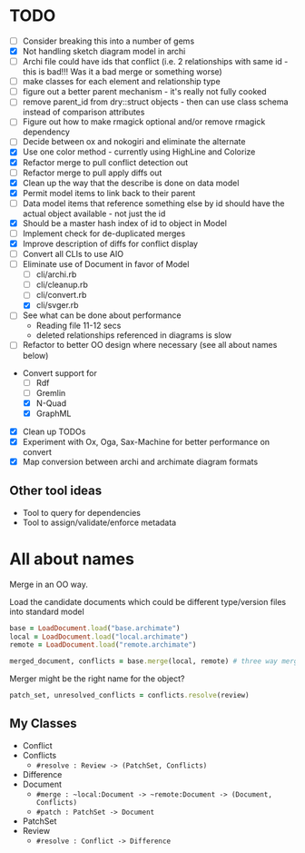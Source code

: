 # TODO

* [ ] Consider breaking this into a number of gems
* [x] Not handling sketch diagram model in archi
* [ ] Archi file could have ids that conflict (i.e. 2 relationships with same id - this is bad!!! Was it a bad merge or something worse)
* [ ] make classes for each element and relationship type
* [ ] figure out a better parent mechanism - it's really not fully cooked
* [ ] remove parent_id from dry::struct objects - then can use class schema instead of comparison attributes
* [ ] Figure out how to make rmagick optional and/or remove rmagick dependency
* [ ] Decide between ox and nokogiri and eliminate the alternate
* [X] Use one color method - currently using HighLine and Colorize
* [x] Refactor merge to pull conflict detection out
* [ ] Refactor merge to pull apply diffs out
* [X] Clean up the way that the describe is done on data model
* [X] Permit model items to link back to their parent
* [ ] Data model items that reference something else by id should have the actual object available - not just the id
* [X] Should be a master hash index of id to object in Model
* [ ] Implement check for de-duplicated merges
* [X] Improve description of diffs for conflict display
* [ ] Convert all CLIs to use AIO
* [ ] Eliminate use of Document in favor of Model
  - [ ] cli/archi.rb
  - [ ] cli/cleanup.rb
  - [ ] cli/convert.rb
  - [X] cli/svger.rb
* [ ] See what can be done about performance
  - Reading file 11-12 secs
  - deleted relationships referenced in diagrams is slow
* [ ] Refactor to better OO design where necessary (see all about names below)
* Convert support for
  - [ ] Rdf
  - [ ] Gremlin
  - [X] N-Quad
  - [X] GraphML
* [X] Clean up TODOs
* [x] Experiment with Ox, Oga, Sax-Machine for better performance on convert
* [x] Map conversion between archi and archimate diagram formats

## Other tool ideas

* Tool to query for dependencies
* Tool to assign/validate/enforce metadata

# All about names

Merge in an OO way.

Load the candidate documents which could be different type/version files into standard model

```ruby
base = LoadDocument.load("base.archimate")
local = LoadDocument.load("local.archimate")
remote = LoadDocument.load("remote.archimate")

merged_document, conflicts = base.merge(local, remote) # three way merge?
```

Merger might be the right name for the object?

```ruby
patch_set, unresolved_conflicts = conflicts.resolve(review)
```

## My Classes

* Conflict
* Conflicts
  - `#resolve : Review -> (PatchSet, Conflicts)`
* Difference
* Document
  - `#merge : ~local:Document -> ~remote:Document -> (Document, Conflicts)`
  - `#patch : PatchSet -> Document`
* PatchSet
* Review
  - `#resolve : Conflict -> Difference`


